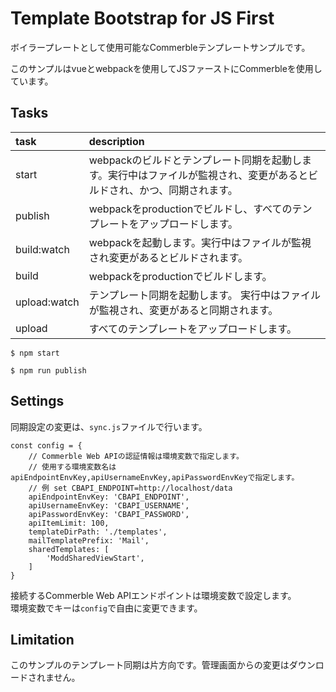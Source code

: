 # Template Bootstrap for JS First

ボイラープレートとして使用可能なCommerbleテンプレートサンプルです。

このサンプルはvueとwebpackを使用してJSファーストにCommerbleを使用しています。

## Tasks

|     task     |                                                       description                                                       |
| :----------- | :---------------------------------------------------------------------------------------------------------------------- |
| start        | webpackのビルドとテンプレート同期を起動します。実行中はファイルが監視され、変更があるとビルドされ、かつ、同期されます。 |
| publish      | webpackをproductionでビルドし、すべてのテンプレートをアップロードします。                                               |
| build:watch  | webpackを起動します。実行中はファイルが監視され変更があるとビルドされます。                                             |
| build        | webpackをproductionでビルドします。                                                                                     |
| upload:watch | テンプレート同期を起動します。 実行中はファイルが監視され、変更があると同期されます。                                   |
| upload       | すべてのテンプレートをアップロードします。                                                                              |

```
$ npm start
```

```
$ npm run publish
```

## Settings

同期設定の変更は、`sync.js`ファイルで行います。

```
const config = {
    // Commerble Web APIの認証情報は環境変数で指定します。
    // 使用する環境変数名は apiEndpointEnvKey,apiUsernameEnvKey,apiPasswordEnvKeyで指定します。
    // 例 set CBAPI_ENDPOINT=http://localhost/data
    apiEndpointEnvKey: 'CBAPI_ENDPOINT',
    apiUsernameEnvKey: 'CBAPI_USERNAME',
    apiPasswordEnvKey: 'CBAPI_PASSWORD',
    apiItemLimit: 100,
    templateDirPath: './templates',
    mailTemplatePrefix: 'Mail',
    sharedTemplates: [
        'ModdSharedViewStart',
    ]
}
```

接続するCommerble Web APIエンドポイントは環境変数で設定します。  
環境変数でキーは`config`で自由に変更できます。

## Limitation

このサンプルのテンプレート同期は片方向です。管理画面からの変更はダウンロードされません。

